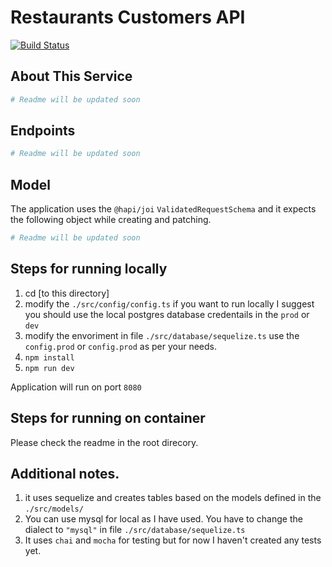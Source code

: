 
# Restaurants Customers API
[![Build Status](https://travis-ci.com/Adamhingoro/micro-restaurants.svg?branch=master)](https://travis-ci.com/Adamhingoro/micro-restaurants)

## About This Service

````bash
# Readme will be updated soon
````

## Endpoints

````bash
# Readme will be updated soon
````

## Model
The application uses the `@hapi/joi` `ValidatedRequestSchema` and it expects the following object while creating and patching. 

````bash
# Readme will be updated soon
````

## Steps for running locally 
1. cd [to this directory]
2. modify the `./src/config/config.ts`
    if you want to run locally I suggest you should use the local postgres database credentails in the `prod` or `dev`
3. modify the envoriment in file `./src/database/sequelize.ts` 
    use the `config.prod` or `config.prod` as per your needs. 
4. `npm install`
5. `npm run dev`

Application will run on port `8080`

## Steps for running on container

Please check the readme in the root direcory.

## Additional notes. 
1. it uses sequelize and creates tables based on the models defined in the `./src/models/`
2. You can use mysql for local as I have used. You have to change the dialect to `"mysql"` in file `./src/database/sequelize.ts` 
3. It uses `chai` and `mocha` for testing but for now I haven't created any tests yet. 

